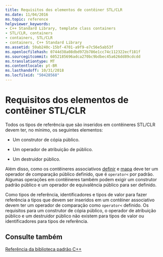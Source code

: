 ```yaml
---
title: Requisitos dos elementos de contêiner STL/CLR
ms.date: 11/04/2016
ms.topic: reference
helpviewer_keywords:
- C++ Standard Library, template class containers
- STL/CLR, containers
- containers, STL/CLR
- containers, C++ Standard Library
ms.assetid: 59ab240c-15bf-4701-a9f9-e7c56e5ab53f
ms.openlocfilehash: 0744d38a08dbd972b786e1cc74c112322ecf181f
ms.sourcegitcommit: 6052185696adca270bc9bdbec45a626dd89cdcdd
ms.translationtype: MT
ms.contentlocale: pt-BR
ms.lasthandoff: 10/31/2018
ms.locfileid: "50428568"
---
```

# <a name="requirements-for-stlclr-container-elements"></a>Requisitos dos elementos de contêiner STL/CLR

Todos os tipos de referência que são inseridos em contêineres STL/CLR devem ter, no mínimo, os seguintes elementos:

- Um construtor de cópia público.

- Um operador de atribuição de público.

- Um destruidor público.

Além disso, como os contêineres associativos [definir](../dotnet/set-stl-clr.md) e [mapa](../dotnet/map-stl-clr.md) deve ter um operador de comparação público definido, que é `operator<` por padrão. Algumas operações em contêineres também podem exigir um construtor padrão público e um operador de equivalência público para ser definido.

Como tipos de referência, identificadores e tipos de valor para fazer referência a tipos que devem ser inseridos em um contêiner associativo devem ter um operador de comparação como `operator<` definido. Os requisitos para um construtor de cópia público, o operador de atribuição público e um destruidor público não existem para tipos de valor ou identificadores para tipos de referência.

## <a name="see-also"></a>Consulte também

[Referência da biblioteca padrão C++](../standard-library/cpp-standard-library-reference.md)